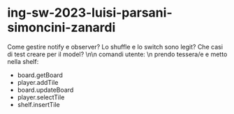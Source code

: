 # ing-sw-2023-luisi-parsani-simoncini-zanardi

Come gestire notify e observer?
Lo shuffle e lo switch sono legit?
Che casi di test creare per il model?
\n\n
comandi utente: \n
prendo tessera/e e metto nella shelf:
- board.getBoard
- player.addTile
- board.updateBoard
- player.selectTile
- shelf.insertTile
